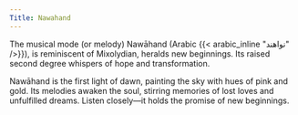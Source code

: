 ```yaml
---
Title: Nawahand
---
```


The musical mode (or melody) Nawāhand (Arabic {{< arabic_inline "نواهند" />}}), is reminiscent of Mixolydian, heralds new beginnings. Its raised second degree whispers of hope and transformation.


Nawāhand is the first light of dawn, painting the sky with hues of pink and gold. Its melodies awaken the soul, stirring memories of lost loves and unfulfilled dreams. Listen closely—it holds the promise of new beginnings.
